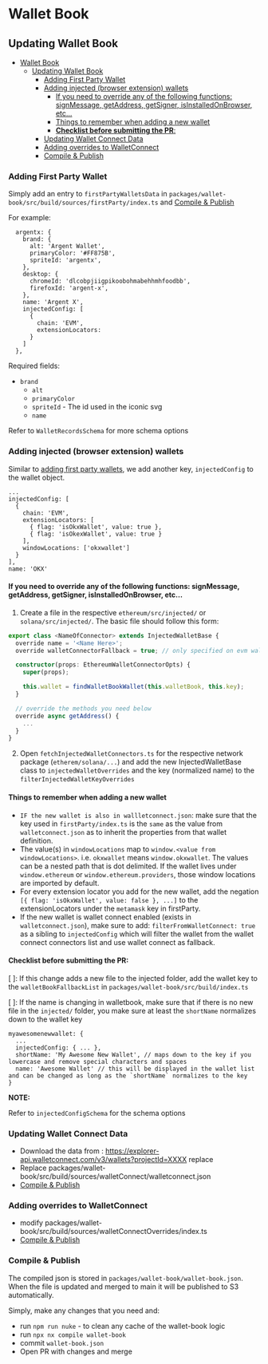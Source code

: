 # Wallet Book

## Updating Wallet Book

- [Wallet Book](#wallet-book)
  - [Updating Wallet Book](#updating-wallet-book)
    - [Adding First Party Wallet](#adding-first-party-wallet)
    - [Adding injected (browser extension) wallets](#adding-injected-browser-extension-wallets)
      - [If you need to override any of the following functions: signMessage, getAddress, getSigner, isInstalledOnBrowser, etc...](#if-you-need-to-override-any-of-the-following-functions-signmessage-fetchpublicaddress-getsigner-isinstalledonbrowser-etc)
      - [Things to remember when adding a new wallet](#things-to-remember-when-adding-a-new-wallet)
      - [**Checklist before submitting the PR**:](#checklist-before-submitting-the-pr)
    - [Updating Wallet Connect Data](#updating-wallet-connect-data)
    - [Adding overrides to WalletConnect](#adding-overrides-to-walletconnect)
    - [Compile \& Publish](#compile--publish)

### Adding First Party Wallet

Simply add an entry to `firstPartyWalletsData` in `packages/wallet-book/src/build/sources/firstParty/index.ts` and [Compile & Publish](#compile--publish)

For example:

```
  argentx: {
    brand: {
      alt: 'Argent Wallet',
      primaryColor: '#FF875B',
      spriteId: 'argentx',
    },
    desktop: {
      chromeId: 'dlcobpjiigpikoobohmabehhmhfoodbb',
      firefoxId: 'argent-x',
    },
    name: 'Argent X',
    injectedConfig: [
      {
        chain: 'EVM',
        extensionLocators:
      }
    ]
  },
```

Required fields:

- `brand`
  - `alt`
  - `primaryColor`
  - `spriteId` - The id used in the iconic svg
  - `name`

Refer to `WalletRecordsSchema` for more schema options

### Adding injected (browser extension) wallets

Similar to [adding first party wallets](#adding-first-party-wallet), we add another key, `injectedConfig` to the wallet object.

```
...
injectedConfig: [
  {
    chain: 'EVM',
    extensionLocators: [
      { flag: 'isOkxWallet', value: true },
      { flag: 'isOkexWallet', value: true }
    ],
    windowLocations: ['okxwallet']
  }
],
name: 'OKX'
```

#### If you need to override any of the following functions: signMessage, getAddress, getSigner, isInstalledOnBrowser, etc...

1. Create a file in the respective `ethereum/src/injected/` or `solana/src/injected/`. The basic file should follow this form:

```ts
export class <NameOfConnector> extends InjectedWalletBase {
  override name = '<Name Here>';
  override walletConnectorFallback = true; // only specified on evm wallet connectors

  constructor(props: EthereumWalletConnectorOpts) {
    super(props);

    this.wallet = findWalletBookWallet(this.walletBook, this.key);
  }

  // override the methods you need below
  override async getAddress() {
    ...
  }
}
```

2. Open `fetchInjectedWalletConnectors.ts` for the respective network package (`etherem/solana/...`) and add the new InjectedWalletBase class to `injectedWalletOverrides` and the key (normalized name) to the `filterInjectedWalletKeyOverrides`

#### Things to remember when adding a new wallet

- `IF the new wallet is also in wallletconnect.json`: make sure that the key used in `firstParty/index.ts` is the `same` as the value from `walletconnect.json` as to inherit the properties from that wallet definition.
- The value(s) in `windowLocations` map to `window.<value from windowLocations>`. i.e. `okxwallet` means `window.okxwallet`. The values can be a nested path that is dot delimited. If the wallet lives under `window.ethereum` or `window.ethereum.providers`, those window locations are imported by default.
- For every extension locator you add for the new wallet, add the negation `[{ flag: 'isOkxWallet', value: false }, ...]` to the extensionLocators under the `metamask` key in firstParty.
- If the new wallet is wallet connect enabled (exists in `walletconnect.json`), make sure to add: `filterFromWalletConnect: true` as a sibling to `injectedConfig` which will filter the wallet from the wallet connect connectors list and use wallet connect as fallback.

#### **Checklist before submitting the PR**:

[ ]: If this change adds a new file to the injected folder, add the wallet key to the `walletBookFallbackList` in `packages/wallet-book/src/build/index.ts`

[ ]: If the name is changing in walletbook, make sure that if there is no new file in the `injected/` folder, you make sure at least the `shortName` normalizes down to the wallet key

```
myawesomenewwallet: {
  ...
  injectedConfig: { ... },
  shortName: 'My Awesome New Wallet', // maps down to the key if you lowercase and remove special characters and spaces
  name: 'Awesome Wallet' // this will be displayed in the wallet list and can be changed as long as the `shortName` normalizes to the key
}
```

**NOTE:**

Refer to `injectedConfigSchema` for the schema options

### Updating Wallet Connect Data

- Download the data from : https://explorer-api.walletconnect.com/v3/wallets?projectId=XXXX replace
- Replace packages/wallet-book/src/build/sources/walletConnect/walletconnect.json
- [Compile & Publish](#compile--publish)

### Adding overrides to WalletConnect

- modify packages/wallet-book/src/build/sources/walletConnectOverrides/index.ts
- [Compile & Publish](#compile--publish)

### Compile & Publish

The compiled json is stored in `packages/wallet-book/wallet-book.json`. When the file is updated
and merged to main it will be published to S3 automatically.

Simply, make any changes that you need and:

- run `npm run nuke` - to clean any cache of the wallet-book logic
- run `npx nx compile wallet-book`
- commit `wallet-book.json`
- Open PR with changes and merge
